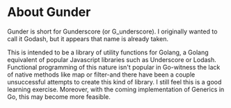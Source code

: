 # About Gunder
Gunder is short for Gunderscore (or G_underscore). I originally wanted to call it Godash, but it appears that name is already taken. 

This is intended to be a library of utility functions for Golang, a Golang equivalent of popular Javascript libraries such as Underscore or Lodash. Functional programming of this nature isn't popular in Go-witness the lack of native methods like map or filter-and there have been a couple unsuccessful attempts to create this kind of library. I still feel this is a good learning exercise. Moreover, with the coming implementation of Generics in Go, this may become more feasible.  


